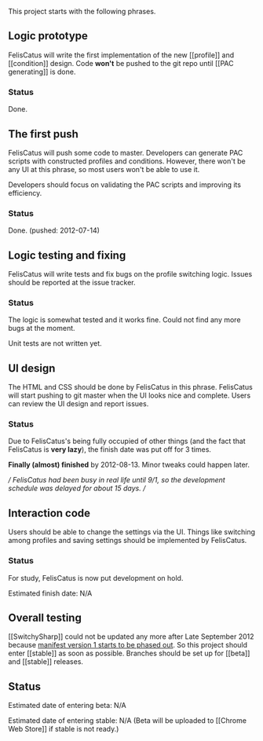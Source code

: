 This project starts with the following phrases.

## Logic prototype
FelisCatus will write the first implementation of the new [[profile]] and [[condition]] design.
Code **won't** be pushed to the git repo until [[PAC generating]] is done.

### Status
Done.

## The first push
FelisCatus will push some code to master. Developers can generate PAC scripts with constructed profiles and conditions.
However, there won't be any UI at this phrase, so most users won't be able to use it.

Developers should focus on validating the PAC scripts and improving its efficiency.

### Status
Done. (pushed: 2012-07-14)

## Logic testing and fixing
FelisCatus will write tests and fix bugs on the profile switching logic. Issues should be reported at the issue tracker.

### Status
The logic is somewhat tested and it works fine. Could not find any more bugs at the moment.

Unit tests are not written yet.

## UI design
The HTML and CSS should be done by FelisCatus in this phrase. FelisCatus will start pushing to git master when the UI looks nice and complete. Users can review the UI design and report issues.

### Status
Due to FelisCatus's being fully occupied of other things (and the fact that FelisCatus is **very lazy**), the finish date was put off for 3 times.

**Finally (almost) finished** by 2012-08-13. Minor tweaks could happen later.

**/* FelisCatus had been busy in real life until 9/1, so the development schedule was delayed for about 15 days. */**
## Interaction code
Users should be able to change the settings via the UI. Things like switching among profiles and saving settings should be implemented by FelisCatus.

### Status
For study, FelisCatus is now put development on hold.

Estimated finish date: N/A

## Overall testing
[[SwitchySharp]] could not be updated any more after Late September 2012 because [manifest version 1 starts to be phased out][manifestVersion]. So this project should enter [[stable]] as soon as possible. Branches should be set up for [[beta]] and [[stable]] releases.

[manifestVersion]: https://code.google.com/chrome/extensions/manifestVersion.html

## Status
Estimated date of entering beta: N/A

Estimated date of entering stable: N/A 
(Beta will be uploaded to [[Chrome Web Store]] if stable is not ready.)
